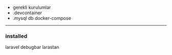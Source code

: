 - gerekli kurulumlar
- .devcontainer
- .mysql db docker-compose



----



### installed
laravel debugbar
larastan